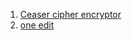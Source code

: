 1. [Ceaser cipher encryptor](https://github.com/Maniabhishek/Data-Structure-And-Algorithm/blob/main/2.strings/1.Easy/c.ceaserCipherEncryptor.ts)
2. [one edit](https://github.com/Maniabhishek/Data-Structure-And-Algorithm/blob/main/2.strings/2.Medium/a.oneEdit.ts)
